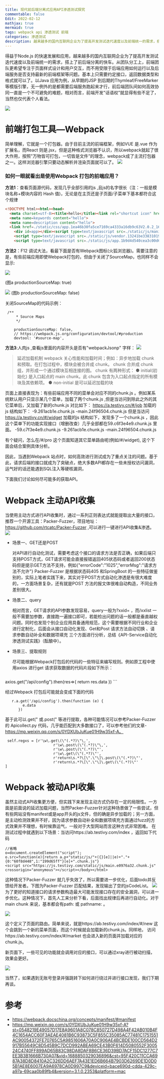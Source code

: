 ```yaml
---
title: 现代前后端分离式应用API渗透测试探究
commentable: false
Edit: 2022-02-12
mathjax: true
mermaid: true
tags: webpack api 渗透测试 前端
categories: 渗透测试
description: 越来越多的国内互联网企业为了提高开发测试迭代速度以及前端统一的需求，搭上了前后端分离的快车。基于新的前端框架，如何更高效的进行API测试就变得越加重要。
---
```


得益于Node.js 的快速发展和应用，越来越多的国内互联网企业为了提高开发测试迭代速度以及前端统一的需求，搭上了前后端分离的快车。从团队分工上，前端团队更希望专注于页面样式设计和用户交互，而不用受限于后端应用如何运行以及后端服务是否支持最新的前端框架等问题。基本上只需要约定接口，返回数据类型和格式就可以了。以Java 应用为例，从早期的JSP 到后期的Thymleaf/FreeMarker 等模版引擎，无一例外的是都需要后端服务跑起来才行，前后端团队间如何高效协同一直是一个不可避免的难题，相对而言，前端开发"话语权”就显得有些不足了，当然也仅代表个人看法。

<img src="/assets/markdown-img-paste-20220212152732140.png">

# 前端打包工具—Webpack
简单理解，它就是一个打包器。由于目前主流的前端框架，例如VUE 是.vue 作为扩展名，而React 则是.jsx，但是这种格式浏览器不认识，所以webpack就起了很大作用，按照"万物皆可打包，一切皆是文件”的理念，webpack成了主流打包器之一。这样浏览器引擎只要动态解析并渲染页面就可以了。
![](assets/markdown-img-paste-20220212153237533.png)
### 如何一眼就看出是使用Webpack 打包的前端应用？
**方法1**：查看页面源代码，发现几乎全部引用的js ,且js的名字很长（注：一般是模块名称+模块内容的 Hash 值)，无论是在主页还是子页面/子菜单下基本都符合这个规律
```html
<!DOCTYPE html><html><head>
  <meta charset=utf-8><title>hello</title><link rel="shortcut icon" href=static/img/logo_white.svg><meta name=viewport content="width=device-width,initial-scale=1,minimum-scale=1,maximum-scale=1,user-scalable=no">
  <meta name=keywords content="hello">
  <meta name=description content="hello">
  <link href=./static/css/app.1ea46b30fa5ce7169ca4333a16db9c63V2.0.2_1610699496426.css rel=stylesheet></head><body style=overflow-y:scroll;>
    <div id=app></div><script type=text/javascript src=./static/js/manifest.774ee312c120e271e58dV2.0.2_1610699496426.js></script>
    <script type=text/javascript src=./static/js/vendor.13241be33831019166e6V2.0.2_1610699496426.js></script>
    <script type=text/javascript src=./static/js/app.1b9d4d540cea3c00d632V2.0.2_1610699496426.js></script></body></html>
```
**方法2**：F12 调试大法，看最下面是否有Webpack图标(火狐浏览器)。需要注意的是，有些前端应用即使Webpack打包的，但由于关闭了SourceMap，也同样不会显示:

![](assets/markdown-img-paste-20220212153635792.png)

 (图a productionSourceMap: true)

![](assets/markdown-img-paste-20220212153910445.png)
 (图b productionSourceMap: false)

 关闭SourceMap的代码示例：
 ```
  /**
      * Source Maps
      */
 ​
     productionSourceMap: false,
     // https://webpack.js.org/configuration/devtool/#production
     devtool: '#source-map',

```
**方法3**:人肉js ,查看js里面的内容开头是否有"webpackJsonp" 字样：
![](assets/markdown-img-paste-20220212154115146.png)

>延迟加载机制
webpack 关心性能和加载时间；例如：异步地加载 chunk 和预取。在打包过程中，模块会被合并成 chunk。 chunk 合并成 chunk 组，并形成一个通过模块互相连接的图。
chunk 有两种形式：
● initial(初始化) 是入口起点的 main chunk。此 chunk 包含为入口起点指定的所有模块及其依赖项。
● non-initial 是可以延迟加载的块

页面上直接表现为：有些前端应用不同的菜单会对应不同的chunk.js 。例如某系统默认用户只显示某几个菜单，加载了两个chunk.js ,但是当访问到除此之外的其它菜单后，又加载了新的chunk.js
对比如下：
https://a.testivy.cn/#/job
加载的js 结构如下：
-9.261acb1e.chunk.js
-main.24f96504.chunk.js
但是当访问 https://a.testivy.cn/#/widget
加载的js 结构如下，发现多了一个chunk.js ，因此这个菜单下的功能实现接口（增删改查）几乎全部都在59.c6f3e4e9.chunk.js 里面。
-59.c7f3e4e9.chunk.js
-9.261acb1e.chunk.js
-main.24f96504.chunk.js

有个疑问，怎么在/#/pro 这个页面知道其它菜单路由呢(例如/#/widget), 这个下面会结合案例具体分析。

因此，当遇到Webpack 站点时，如何高效进行测试成为了重点关注的问题。基于此，请求后端的接口就成为了突破点，绝大多数API都存在一些未授权访问漏洞，运气好的话还能遇到SQL注入等硬核漏洞，

下面我们讨论如何尽可能多的获取API。
# Webpack 主动API收集
  当使用主动方式进行API收集时，通过一系列正则表达式就能提取出大量的接口，推荐一个开源工具：Packer-Fuzzer，项目地址：https://github.com/rtcatc/Packer-Fuzzer ,可以进行一键进行API收集&渗透。
![](assets/markdown-img-paste-20220212154733693.png)

- 场景一、GET还是POST

    对API进行自动化测试，需要考虑这个接口的请求方法是否正确，如果后端只支持POST方式，GET请求可能会直接报错返回405状态码或者返回200状态码但是提示GET方法不支持，例如{"errorCode":"1025","errorMsg":"请求方法不允许"}
Packer-Fuzzer 是根据状态码405 和SpringBoot 的一些特征做鉴别的，实际上笔者实践下来，其实对于POST方式自动化渗透是有很大难度的，一方面场景复杂，还有就是POST 方法的报文体很难自动构造，不同业务差别很大。
- 场景二、query

    相对而言，GET请求的API参数发现容易，query一般为?xxid= ，而/xxlist 一般不需要加参数，直接跑一遍接口即可，若能检出问题的话一般都是垂直越权问题。同时也发现个别企业应用具备通用规范，这个需要根据不同行业和企业进行定制化，后面会从接口自动化发现、Get和Post 请求方法自动切换 、请求参数自动补全和数据项填充 三个方面进行分析，总结《API-Service自动化渗透测试实践》（酝酿中）。
- 场景三、提取规则

    尽可能根据Webpack打包后的代码的一些特征来编写规则。例如原工程中使用axios 进行get 请求获取数据的代码片段如下所示：

    ```
 axios.get("/api/config").then(res=>{
            return res.data
        })
        ```

经过Webpack 打包后可能就会变成下面的代码

```
   r.a.get('/api/config').then(function (e) {
        e.data
      })
```

基于此可以.get(" 或.post(" 等进行提取，各种可能情况可以参考Packer-Fuzzer 的 Apicollect.py 代码，几乎能匹配到大多数接口了，可以参考他们的文章-https://mp.weixin.qq.com/s/0YDXUbJuKue01H9w35xf-A。

```
 self.regxs = [r'\w\.get\(\"(.*?)\"\,',                    
                      r'\w\.post\(\"(.*?)\"\,',
                      r'\w\.post\(\"(.*?)\"',                   
                      r'\w\.get\(\"(.*?)\"',                    
                      r'return\s.*?\[\".\"\]\.post\(\"(.*?)\"',
                      r'return\s.*?\[\".\"\]\.get\(\"(.*?)\"'              ]
```

# Webpack 被动API收集
 虽然主动式API收集更方便，但实践下来发现主动方式仍存在一定的局限性。一方面是前面说的延迟加载问题，当然Packer-Fuzzer针对这种场景做了一些尝试，但有些网站没有manifest或是app开头的js文件，但的确是异步加载的；另一方面，是主动检测效果并不好，因为请求参数自动补全和数据项填充方面通过fuzz的方式效果并不理想，有时候靠运气，一般对于大型网站而言这种方式非常困难。
 在测试过程中就遇到以下场景：当访问https://ab.testivy.com/index ，返回如下代码
 ```
//省略
o=document.createElement("script");
o.src=function(e){return a.p+"static/js/"+({}[e]||e)+"."+{0:"60f8d448",1:"199d65ff"}[e]+".chunk.js"}
<script src="https://js.testivy.com/static/js/main.e0976a32.chunk.js" crossorigin="anonymous"></script></body></html>
```
这种情况下Packer-Fuzzer 就几乎失效了，所以需要进一步优化，后面todo并反馈给开发者。下图为Packer-Fuzzer 匹配结果，发现输出了空的jsCodeList。
![](assets/markdown-img-paste-20220212154828811.png)
为了更好的知道接口的请求参数构造最大可能发现接口存在的安全漏洞，可以进一步优化。这种情况下，首先人工来分析下看，后面找出规律后再进行自动化。对于main chunk 来说，基本都会有path: 或 pathname: 。

![](assets/markdown-img-paste-20220212154843974.png)

这个定义了页面的路由。简单来说，就是https://ab.testivy.com/index/#/new 这个会跳到一个新的菜单页面，而这个时候就会加载新的chunk.js。同样地，
访问https://ab.testivy.com/index/#/market 也会进入新的页面并加载对应的chunk.js。

新页面下，一些可见的功能就会调用对应的接口，可以通过xray进行被动扫描，效果会更好。

![](assets/markdown-img-paste-20220212154915921.png)

当然了，如果遇到无账号登录并强跳转下如何进行绕过并进行接口发现，我们下期再谈。

# 参考
- https://webpack.docschina.org/concepts/manifest/#manifest
- https://mp.weixin.qq.com/s/0YDXUbJuKue01H9w35xf-A?st=0548219E49057D17E8A9601A8C078C850727D498A4F42AB010B4F4C1654ACC60F3AEAE4081B6C93873C5F855C35085AC77481C1751551AC90054372FE70765C5A9851606A70A0C906AE4BCBDE100CD564D2917B55649C8D545B9C7DCD992ABEA69CE43B0F614D5080552F300524C4740FF899AD65B83C98DA8DAF8B6CE36D39BD7ACF15DC1277C7EE3B3B1666B730A07&vid=1688850329036896&cst=95F420C11CCA6987A38D8D8410A2C326DD6AEF7A43E1ED6B664B7903D6269DE1D0D05B1AE8E6007EA9A6978CA0D997C9&deviceid=bace690d-cdda-429c-a97a-69caa0b89fb4&version=3.1.0.2353&platform=mac

